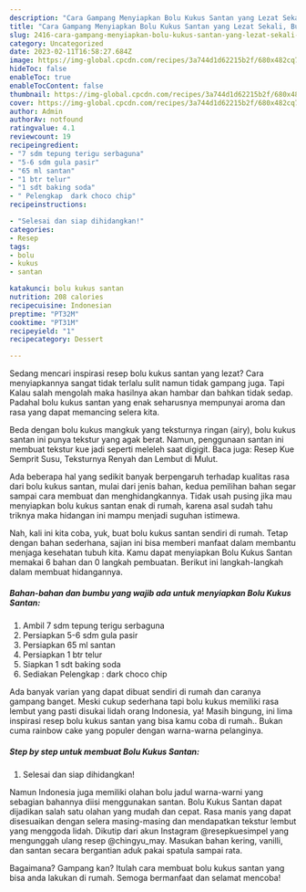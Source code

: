```yaml
---
description: "Cara Gampang Menyiapkan Bolu Kukus Santan yang Lezat Sekali, Buat Buka Puasa Menggugah Selera"
title: "Cara Gampang Menyiapkan Bolu Kukus Santan yang Lezat Sekali, Buat Buka Puasa Menggugah Selera"
slug: 2416-cara-gampang-menyiapkan-bolu-kukus-santan-yang-lezat-sekali-buat-buka-puasa-menggugah-selera
category: Uncategorized
date: 2023-02-11T16:58:27.684Z
image: https://img-global.cpcdn.com/recipes/3a744d1d62215b2f/680x482cq70/bolu-kukus-santan-foto-resep-utama.jpg
hideToc: false
enableToc: true
enableTocContent: false
thumbnail: https://img-global.cpcdn.com/recipes/3a744d1d62215b2f/680x482cq70/bolu-kukus-santan-foto-resep-utama.jpg
cover: https://img-global.cpcdn.com/recipes/3a744d1d62215b2f/680x482cq70/bolu-kukus-santan-foto-resep-utama.jpg
author: Admin
authorAv: notfound
ratingvalue: 4.1
reviewcount: 19
recipeingredient:
- "7 sdm tepung terigu serbaguna"
- "5-6 sdm gula pasir"
- "65 ml santan"
- "1 btr telur"
- "1 sdt baking soda"
- " Pelengkap  dark choco chip"
recipeinstructions:

- "Selesai dan siap dihidangkan!"
categories:
- Resep
tags:
- bolu
- kukus
- santan

katakunci: bolu kukus santan 
nutrition: 208 calories
recipecuisine: Indonesian
preptime: "PT32M"
cooktime: "PT31M"
recipeyield: "1"
recipecategory: Dessert

---
```



Sedang mencari inspirasi resep bolu kukus santan yang lezat? Cara menyiapkannya sangat tidak terlalu sulit namun tidak gampang juga. Tapi Kalau salah mengolah maka hasilnya akan hambar dan bahkan tidak sedap. Padahal bolu kukus santan yang enak seharusnya mempunyai aroma dan rasa yang dapat memancing selera kita.


Beda dengan bolu kukus mangkuk yang teksturnya ringan (airy), bolu kukus santan ini punya tekstur yang agak berat. Namun, penggunaan santan ini membuat tekstur kue jadi seperti meleleh saat digigit. Baca juga: Resep Kue Semprit Susu, Teksturnya Renyah dan Lembut di Mulut.

Ada beberapa hal yang sedikit banyak berpengaruh terhadap kualitas rasa dari bolu kukus santan, mulai dari jenis bahan, kedua pemilihan bahan segar sampai cara membuat dan menghidangkannya. Tidak usah pusing jika mau menyiapkan bolu kukus santan enak di rumah, karena asal sudah tahu triknya maka hidangan ini mampu menjadi suguhan istimewa.


Nah, kali ini kita coba, yuk, buat bolu kukus santan sendiri di rumah. Tetap dengan bahan sederhana, sajian ini bisa memberi manfaat dalam membantu menjaga kesehatan tubuh kita. Kamu dapat menyiapkan Bolu Kukus Santan memakai 6 bahan dan 0 langkah pembuatan. Berikut ini langkah-langkah dalam membuat hidangannya.

<!--inarticleads1-->

##### Bahan-bahan dan bumbu yang wajib ada untuk menyiapkan Bolu Kukus Santan:

1. Ambil 7 sdm tepung terigu serbaguna
1. Persiapkan 5-6 sdm gula pasir
1. Persiapkan 65 ml santan
1. Persiapkan 1 btr telur
1. Siapkan 1 sdt baking soda
1. Sediakan  Pelengkap : dark choco chip


Ada banyak varian yang dapat dibuat sendiri di rumah dan caranya gampang banget. Meski cukup sederhana tapi bolu kukus memiliki rasa lembut yang pasti disukai lidah orang Indonesia, ya! Masih bingung, ini lima inspirasi resep bolu kukus santan yang bisa kamu coba di rumah.. Bukan cuma rainbow cake yang populer dengan warna-warna pelanginya. 

<!--inarticleads2-->

##### Step by step untuk membuat Bolu Kukus Santan:


1. Selesai dan siap dihidangkan!

Namun Indonesia juga memiliki olahan bolu jadul warna-warni yang sebagian bahannya diisi menggunakan santan. Bolu Kukus Santan dapat dijadikan salah satu olahan yang mudah dan cepat. Rasa manis yang dapat disesuaikan dengan selera masing-masing dan mendapatkan tekstur lembut yang menggoda lidah. Dikutip dari akun Instagram @resepkuesimpel yang mengunggah ulang resep @chingyu_may. Masukan bahan kering, vanilli, dan santan secara bergantian aduk pakai spatula sampai rata. 

Bagaimana? Gampang kan? Itulah cara membuat bolu kukus santan yang bisa anda lakukan di rumah. Semoga bermanfaat dan selamat mencoba!

